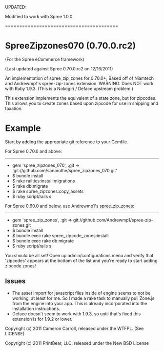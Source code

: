 UPDATED:

Modified to work with Spree 1.0.0

========================================


SpreeZipzones070 (0.70.0.rc2)
================

(For the Spree eCommerce framework)

(Last updated against Spree 0.70.0.rc2 on 12/16/2011)

An implementation of spree_zip_zones for 0.70.0+; Based off of Niamtech and Andrewmp1's spree-zip-zones extension.
WARNING: Does NOT work with Ruby 1.9.3. (This is a Nokogiri / Deface upstream problem.)

This extension implements the equivalent of a state zone, but for zipcodes. This allows you to create zones based upon zipcode for use in shipping and taxation.


Example
=======

Start by adding the appropriate git reference to your Gemfile.

For Spree 0.70.0 and above:
___________________________

* gem 'spree_zipzones_070', :git => 'git://github.com/sanarothe/spree_zipzones_070.git'
* $ bundle install
* $ rake railties:install:migrations
* $ rake db:migrate
* $ rake spree_zipzones:copy_assets
* $ ruby script/rails s

For Spree 0.60.0 and below, use Andrewmp1's [spree_zip_zones](https://github.com/Andrewmp1/spree-zip-zones):
____________________________________________________________________________________________________________

* gem 'spree_zip_zones', :git => git://github.com/Andrewmp1/spree-zip-zones.git
* $ bundle install
* $ bundle exec rake spree_zipcode_zones:install
* $ bundle exec rake db:migrate
* $ ruby script/rails s


You should be all set! Open up admin/configurations menu and verify that 'zipcodes' appears at the bottom of the list and you're ready to start adding zipcode zones!


Issues
-------

* The asset import for javascript files inside of engine seems to not be working, at least for me. So I made a rake task to manually pull Zone.js from the engine into your app. This is already incorporated into the installation instructions.
* Deface doesn't seem to work with 1.9.3, so until that's fixed this extension is for 1.9.2 or lower.


Copyright (c) 2011 Cameron Carroll, released under the WTFPL. (See LICENSE)

Copyright (c) 2011 PrintBear, LLC. released under the New BSD License

